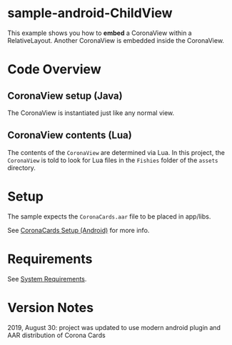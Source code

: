 sample-android-ChildView
========================

This example shows you how to __embed__ a CoronaView within a RelativeLayout.  Another CoronaView is embedded inside the CoronaView.

# Code Overview

## CoronaView setup (Java)

The CoronaView is instantiated just like any normal view.

## CoronaView contents (Lua)

The contents of the `CoronaView` are determined via Lua. In this project, the `CoronaView` is told to look for Lua files in the `Fishies` folder of the `assets` directory.

# Setup

The sample expects the `CoronaCards.aar` file to be placed in app/libs.

See [CoronaCards Setup (Android)](http://docs.coronalabs.com/coronacards/android/project.html) for more info.


# Requirements

See [System Requirements](http://docs.coronalabs.com/coronacards/android/project.html#system-requirements).


# Version Notes

2019, August 30: project was updated to use modern android plugin and AAR distribution of Corona Cards 
